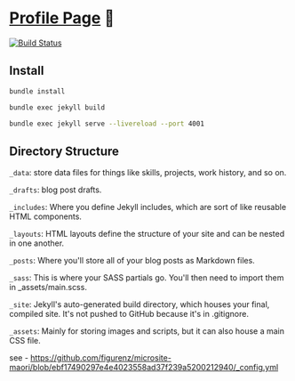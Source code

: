 # [Profile Page](https://abrarmudhir.github.io/)  👋
[![Build Status](https://github.com/abrarmudhir/abrarmudhir.github.io/actions/workflows/deploy.yml/badge.svg)](https://github.com/abrarmudhir/abrarmudhir.github.io/actions/workflows/deploy.yml)

## Install

```bash
bundle install
```

```bash
bundle exec jekyll build
```

```bash
bundle exec jekyll serve --livereload --port 4001
```

## Directory Structure

`_data`: store data files for things like skills, projects, work history, and so on.

`_drafts`: blog post drafts.

`_includes`: Where you define Jekyll includes, which are sort of like reusable HTML components.

`_layouts`: HTML layouts define the structure of your site and can be nested in one another.

`_posts`: Where you'll store all of your blog posts as Markdown files.

`_sass`: This is where your SASS partials go. You'll then need to import them in _assets/main.scss.

`_site`: Jekyll's auto-generated build directory, which houses your final, compiled site. It's not pushed to GitHub because it's in .gitignore.

`_assets`: Mainly for storing images and scripts, but it can also house a main CSS file.

see - https://github.com/figurenz/microsite-maori/blob/ebf17490297e4e4023558ad37f239a5200212940/_config.yml

